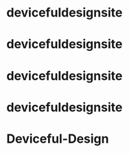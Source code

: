 # devicefuldesignsite
# devicefuldesignsite
# devicefuldesignsite
# devicefuldesignsite
# Deviceful-Design
